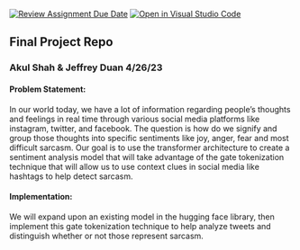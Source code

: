 [![Review Assignment Due Date](https://classroom.github.com/assets/deadline-readme-button-8d59dc4de5201274e310e4c54b9627a8934c3b88527886e3b421487c677d23eb.svg)](https://classroom.github.com/a/fSA_TVih)
[![Open in Visual Studio Code](https://classroom.github.com/assets/open-in-vscode-c66648af7eb3fe8bc4f294546bfd86ef473780cde1dea487d3c4ff354943c9ae.svg)](https://classroom.github.com/online_ide?assignment_repo_id=10719547&assignment_repo_type=AssignmentRepo)
## Final Project Repo


### Akul Shah & Jeffrey Duan 4/26/23
#### Problem Statement:
In our world today, we have a lot of information regarding people’s thoughts and feelings in real
time through various social media platforms like instagram, twitter, and facebook. The question
is how do we signify and group those thoughts into specific sentiments like joy, anger, fear and
most difficult sarcasm. Our goal is to use the transformer architecture to create a sentiment
analysis model that will take advantage of the gate tokenization technique that will allow us to
use context clues in social media like hashtags to help detect sarcasm.

#### Implementation:
We will expand upon an existing model in the hugging face library, then implement this gate
tokenization technique to help analyze tweets and distinguish whether or not those represent
sarcasm.
